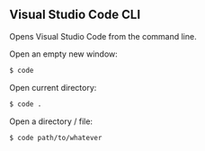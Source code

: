 Visual Studio Code CLI
----------------------

Opens Visual Studio Code from the command line.

Open an empty new window:

```sh
$ code
```

Open current directory:

```sh
$ code .
```

Open a directory / file:

```sh
$ code path/to/whatever
```
